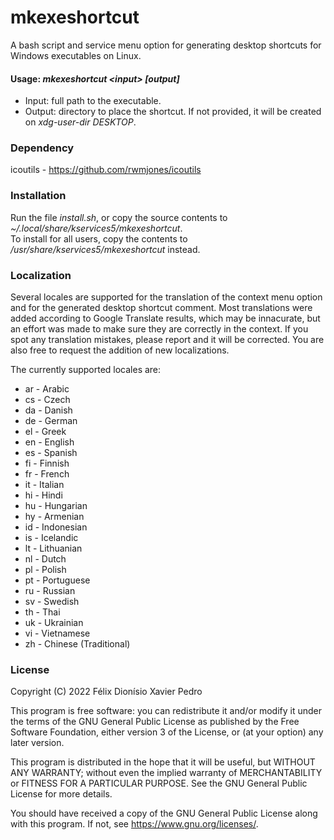 # mkexeshortcut
A bash script and service menu option for generating desktop shortcuts for Windows executables on Linux.
#### Usage: *mkexeshortcut \<input> [output]*
- Input: full path to the executable.  
- Output: directory to place the shortcut. If not provided, it will be created on *xdg-user-dir DESKTOP*.

### Dependency
icoutils - https://github.com/rwmjones/icoutils

### Installation
Run the file *install.sh*, or copy the source contents to *~/.local/share/kservices5/mkexeshortcut*.  
To install for all users, copy the contents to */usr/share/kservices5/mkexeshortcut* instead.

### Localization
Several locales are supported for the translation of the context menu option and for the generated desktop shortcut comment. Most translations were added according to Google Translate results, which may be innacurate, but an effort was made to make sure they are correctly in the context. If you spot any translation mistakes, please report and it will be corrected. You are also free to request the addition of new localizations.

The currently supported locales are:

* ar - Arabic
* cs - Czech
* da - Danish
* de - German
* el - Greek
* en - English
* es - Spanish
* fi - Finnish
* fr - French
* it - Italian
* hi - Hindi
* hu - Hungarian
* hy - Armenian
* id - Indonesian
* is - Icelandic
* lt - Lithuanian
* nl - Dutch
* pl - Polish
* pt - Portuguese
* ru - Russian
* sv - Swedish
* th - Thai
* uk - Ukrainian
* vi - Vietnamese
* zh - Chinese (Traditional)

### License
Copyright (C) 2022 Félix Dionísio Xavier Pedro

This program is free software: you can redistribute it and/or modify
it under the terms of the GNU General Public License as published by
the Free Software Foundation, either version 3 of the License, or
(at your option) any later version.

This program is distributed in the hope that it will be useful,
but WITHOUT ANY WARRANTY; without even the implied warranty of
MERCHANTABILITY or FITNESS FOR A PARTICULAR PURPOSE.  See the
GNU General Public License for more details.

You should have received a copy of the GNU General Public License
along with this program.  If not, see <https://www.gnu.org/licenses/>.
